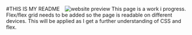 #THIS IS MY README
<img 
src="C:\Users\danni\code\02-Homework\Assets\hw2capture.JPG" alt="website preview" style="margin-left: 10px"
/>
This page is a work i  progress. 
Flex/flex grid needs to be added so the page is readable on different devices. This will be applied as I get a further understanding of CSS and flex.
